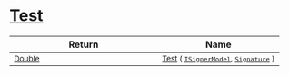 # [Test](./IClassifier-100663479.md)



| Return | Name | 
| --- | --- | 
| <sub>[Double](https://docs.microsoft.com/en-us/dotnet/api/System.Double)</sub><img width=200/>| <sub>[Test](./IClassifier-100663479.md) ( [`ISignerModel`](./../ISignerModel.md), [`Signature`](./../../Signature.md) )</sub>| <br>


